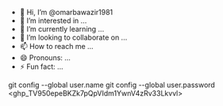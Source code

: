 - 👋 Hi, I’m @omarbawazir1981
- 👀 I’m interested in ...
- 🌱 I’m currently learning ...
- 💞️ I’m looking to collaborate on ...
- 📫 How to reach me ...
- 😄 Pronouns: ...
- ⚡ Fun fact: ...

<!---
omarbawazir1981/omarbawazir1981 is a ✨ special ✨ repository because its `README.md` (this file) appears on your GitHub profile.
You can click the Preview link to take a look at your changes.
--->

git config --global user.name <omarbawazir1981>
git config --global user.password <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>
